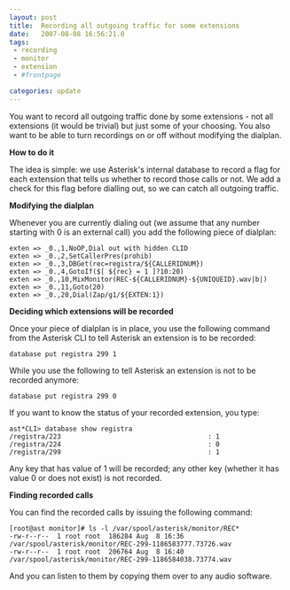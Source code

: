 ```yaml
---
layout: post
title:  Recording all outgoing traffic for some extensions
date:   2007-08-08 16:56:21.0
tags:
 - recording
 - monitor
 - extension
 - #frontpage

categories: update
---
```


You want to record all outgoing traffic done by some extensions - not all extensions (it would be trivial) but just some of your choosing. You also want to be able to turn recordings on or off without modifying the dialplan.

**How to do it**

The idea is simple: we use Asterisk's internal database to record a flag for each extension that tells us whether to record those calls or not. We add a check for this flag before dialling out, so we can catch all outgoing traffic. 

**Modifying the dialplan**

Whenever you are currently dialing out (we assume that any number starting with 0 is an external call) you add the following piece of dialplan:

    
    exten => _0.,1,NoOP,Dial out with hidden CLID
    exten => _0.,2,SetCallerPres(prohib)
    exten => _0.,3,DBGet(rec=registra/${CALLERIDNUM})
    exten => _0.,4,GotoIf($[ ${rec} = 1 ]?10:20)
    exten => _0.,10,MixMonitor(REC-${CALLERIDNUM}-${UNIQUEID}.wav|b|)
    exten => _0.,11,Goto(20)
    exten => _0.,20,Dial(Zap/g1/${EXTEN:1})



**Deciding which extensions will be recorded**

Once your piece of dialplan is in place, you use the following command from the Asterisk CLI to tell Asterisk an extension is to be recorded:

    
    database put registra 299 1


While you use the following to tell Asterisk an extension is not to be recorded anymore:

    
    database put registra 299 0


If you want to know the status of your recorded extension, you type:

    
    ast*CLI> database show registra
    /registra/223                                     : 1
    /registra/224                                     : 0
    /registra/299                                     : 1


Any key that has value of 1 will be recorded; any other key (whether it has value 0 or does not exist) is not recorded.

**Finding recorded calls**

You can find the recorded calls by issuing the following command:

    
    [root@ast monitor]# ls -l /var/spool/asterisk/monitor/REC*
    -rw-r--r--  1 root root  186284 Aug  8 16:36 /var/spool/asterisk/monitor/REC-299-1186583777.73726.wav
    -rw-r--r--  1 root root  206764 Aug  8 16:40 /var/spool/asterisk/monitor/REC-299-1186584038.73774.wav


And you can listen to them by copying them over to any audio software.






